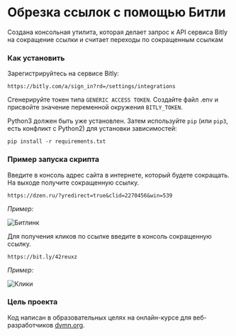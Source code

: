 # Обрезка ссылок с помощью Битли

Создана консольная утилита, которая делает запрос к API сервиса Bitly на сокращение ссылки и считает переходы по сокращенным ссылкам

### Как установить

Зарегистрируйтесь на сервисе Bitly:
```
https://bitly.com/a/sign_in?rd=/settings/integrations
```
Сгенерируйте токен типа `GENERIC ACCESS TOKEN`. Создайте файл .env и присвойте значение переменной окружения `BITLY_TOKEN`. 

Python3 должен быть уже установлен. 
Затем используйте `pip` (или `pip3`, есть конфликт с Python2) для установки зависимостей:
```
pip install -r requirements.txt
```
### Пример запуска скрипта

Введите в консоль адрес сайта в интернете, который будете сокращать. На выходе получите сокращенную ссылку.
```
https://dzen.ru/?yredirect=true&clid=2270456&win=539
```

_Пример:_

![Битлинк](https://github.com/juneshone/API-lesson2/assets/122731315/72434214-d386-4b2e-98e5-f6228a882729)

Для получения кликов по ссылке введите в консоль сокращенную ссылку.
```
https://bit.ly/42reuxz
```

_Пример:_

![Клики](https://github.com/juneshone/API-lesson2/assets/122731315/9f67ee8e-6f88-47ea-99de-16d6338517b5)

### Цель проекта

Код написан в образовательных целях на онлайн-курсе для веб-разработчиков [dvmn.org](https://dvmn.org/).